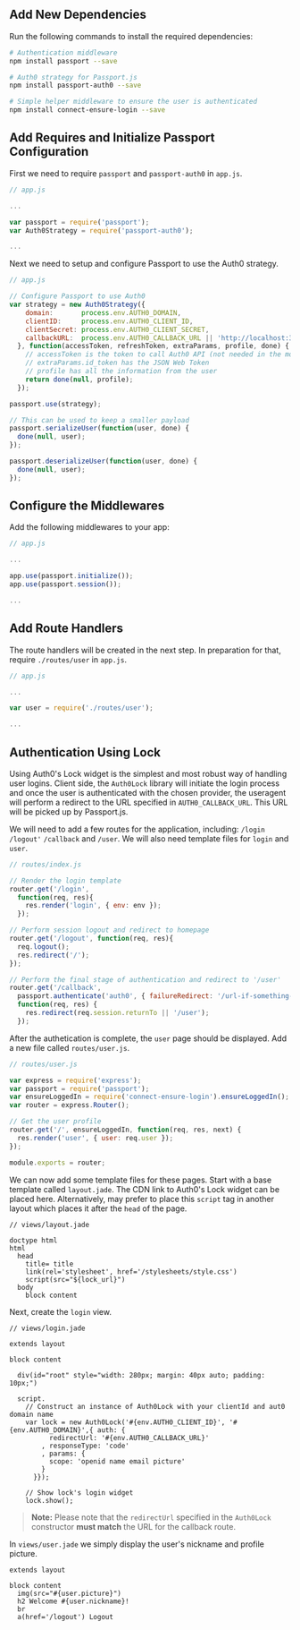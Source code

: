 ## Add New Dependencies

Run the following commands to install the required dependencies:

```bash
# Authentication middleware
npm install passport --save

# Auth0 strategy for Passport.js
npm install passport-auth0 --save

# Simple helper middleware to ensure the user is authenticated
npm install connect-ensure-login --save
```

## Add Requires and Initialize Passport Configuration

First we need to require `passport` and `passport-auth0` in `app.js`.

```js
// app.js

...

var passport = require('passport');
var Auth0Strategy = require('passport-auth0');

...
```

Next we need to setup and configure Passport to use the Auth0 strategy.

```js
// app.js

// Configure Passport to use Auth0
var strategy = new Auth0Strategy({
    domain:       process.env.AUTH0_DOMAIN,
    clientID:     process.env.AUTH0_CLIENT_ID,
    clientSecret: process.env.AUTH0_CLIENT_SECRET,
    callbackURL:  process.env.AUTH0_CALLBACK_URL || 'http://localhost:3000/callback'
  }, function(accessToken, refreshToken, extraParams, profile, done) {
    // accessToken is the token to call Auth0 API (not needed in the most cases)
    // extraParams.id_token has the JSON Web Token
    // profile has all the information from the user
    return done(null, profile);
  });

passport.use(strategy);

// This can be used to keep a smaller payload
passport.serializeUser(function(user, done) {
  done(null, user);
});

passport.deserializeUser(function(user, done) {
  done(null, user);
});
```

## Configure the Middlewares

Add the following middlewares to your app:

```js
// app.js

...

app.use(passport.initialize());
app.use(passport.session());

...
```

## Add Route Handlers

The route handlers will be created in the next step. In preparation for that, require `./routes/user` in `app.js`.

```js
// app.js

...

var user = require('./routes/user');

...
```

## Authentication Using Lock

Using Auth0's Lock widget is the simplest and most robust way of handling user logins. Client side, the `Auth0Lock` library will initiate the login process and once the user is authenticated with the chosen provider, the useragent will perform a redirect to the URL specified in `AUTH0_CALLBACK_URL`. This URL will be picked up by Passport.js.

We will need to add a few routes for the application, including: `/login` `/logout'` `/callback` and `/user`. We will also need template files for `login` and `user`.

```js
// routes/index.js

// Render the login template
router.get('/login',
  function(req, res){
    res.render('login', { env: env });
  });

// Perform session logout and redirect to homepage
router.get('/logout', function(req, res){
  req.logout();
  res.redirect('/');
});

// Perform the final stage of authentication and redirect to '/user'
router.get('/callback',
  passport.authenticate('auth0', { failureRedirect: '/url-if-something-fails' }),
  function(req, res) {
    res.redirect(req.session.returnTo || '/user');
  });
```

After the authetication is complete, the `user` page should be displayed. Add a new file called `routes/user.js`.

```js
// routes/user.js

var express = require('express');
var passport = require('passport');
var ensureLoggedIn = require('connect-ensure-login').ensureLoggedIn();
var router = express.Router();

// Get the user profile
router.get('/', ensureLoggedIn, function(req, res, next) {
  res.render('user', { user: req.user });
});

module.exports = router;
```

We can now add some template files for these pages. Start with a base template called `layout.jade`. The CDN link to Auth0's Lock widget can be placed here. Alternatively, may prefer to place this `script` tag in another layout which places it after the `head` of the page.

```jade
// views/layout.jade

doctype html
html
  head
    title= title
    link(rel='stylesheet', href='/stylesheets/style.css')
    script(src="${lock_url}")
  body
    block content
```

Next, create the `login` view.

```jade
// views/login.jade

extends layout

block content

  div(id="root" style="width: 280px; margin: 40px auto; padding: 10px;")

  script.
    // Construct an instance of Auth0Lock with your clientId and aut0 domain name
    var lock = new Auth0Lock('#{env.AUTH0_CLIENT_ID}', '#{env.AUTH0_DOMAIN}',{ auth: {
          redirectUrl: '#{env.AUTH0_CALLBACK_URL}'
        , responseType: 'code'
        , params: {
          scope: 'openid name email picture'
        }
      }});

    // Show lock's login widget
    lock.show();
```

> **Note:** Please note that the `redirectUrl` specified in the `Auth0Lock` constructor **must match** the URL for the callback route.

In `views/user.jade` we simply display the user's nickname and profile picture.

```jade
extends layout

block content
  img(src="#{user.picture}")
  h2 Welcome #{user.nickname}!
  br
  a(href='/logout') Logout
```
